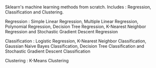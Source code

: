 Sklearn's machine learning methods from scratch. Includes : Regression, Classification and Clustering. 

Regression : Simple Linear Regression, Multiple Linear Regression, Polynomial Regression, Decision Tree Regression, K-Nearest Neighbor Regression and Stochastic Gradient Descent Regression 

Classification : Logistic Regression, K-Nearest Neighbor Classification, Gaussian Naive Bayes Classification, Decision Tree Classification and Stochastic Gradient Descent Classification

Clustering : K-Means Clustering

